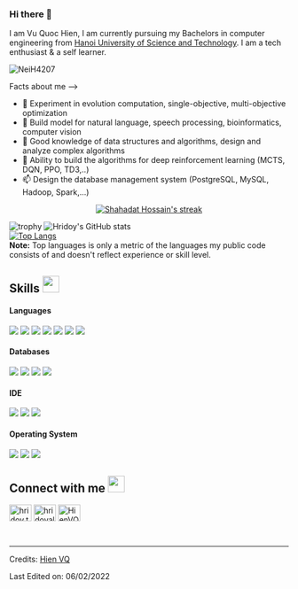 ### Hi there 👋

I am Vu Quoc Hien, I am currently pursuing my Bachelors in computer engineering from [Hanoi University of Science and Technology](https://www.hust.edu.vn/). I am a tech enthusiast & a self learner.

<p align="left"> <img src="https://komarev.com/ghpvc/?username=NeiH4207" alt="NeiH4207" /> </p>

Facts about me -->

- 🌱 Experiment in evolution computation, single-objective, multi-objective optimization
- 👯 Build model for natural language, speech processing, bioinformatics, computer vision
- 🤔 Good knowledge of data structures and algorithms, design and analyze complex algorithms
- 🥅 Ability to build the algorithms for deep reinforcement learning (MCTS, DQN, PPO, TD3,..)
- 📫 Design the database management system (PostgreSQL, MySQL, Hadoop, Spark,...)

<p align="center">
    <a href="https://github.com/NeiH4207/github-readme-streak-stats">
        <img title="🔥 Get streak stats for your profile at git.io/streak-stats" alt="Shahadat Hossain's streak" src="https://github-readme-streak-stats.herokuapp.com/?user=HridoyHazard&theme=black-ice&hide_border=true&stroke=0000&background=060A0CD0"/>
    </a>
</p>

![trophy](https://github-profile-trophy.vercel.app/?username=NeiH4207&row=1&no-bg=true)
![Hridoy's GitHub stats](https://github-readme-stats.vercel.app/api?username=NeiH4207&show_icons=true&count_private=true&theme=great-gatsby) </br>
[![Top Langs](https://github-readme-stats.vercel.app/api/top-langs/?username=NeiH4207&theme=great-gatsby&layout=compact)](https://github.com/NeiH4207)
</br>
<b>Note:</b> Top languages is only a metric of the languages my public code consists of and doesn't reflect experience or skill level.

## Skills <img src="https://media.giphy.com/media/iY8CRBdQXODJSCERIr/giphy.gif" width="30px">&nbsp; 

<h4> Languages </h4>
<span> 
  <img src="https://img.shields.io/badge/Python-E34F26?style=for-the-badge&logo=python&logoColor=white">
  <img src="https://img.shields.io/badge/C%2B%2B-00599C?style=for-the-badge&logo=c%2B%2B&logoColor=white">
  <img src="https://img.shields.io/badge/C-00599C?style=for-the-badge&logo=c&logoColor=white">
  <img src="https://img.shields.io/badge/Java-ED8B00?style=for-the-badge&logo=java&logoColor=white">
  <img src="https://img.shields.io/badge/HTML5-E34F26?style=for-the-badge&logo=html5&logoColor=white">
  <img src="https://img.shields.io/badge/CSS3-1572B6?style=for-the-badge&logo=css3&logoColor=white">
  <img src="https://img.shields.io/badge/JavaScript-F7DF1E?style=for-the-badge&logo=javascript&logoColor=black">
</span>

<h4> Databases </h4>
<span>
  <img src="https://img.shields.io/badge/MySQL-00000F?style=for-the-badge&logo=mysql&logoColor=white">
  <img src="https://img.shields.io/badge/PySpark-20A10F?style=for-the-badge&logo=spark&logoColor=orange">
  <img src="https://img.shields.io/badge/Hadoop-FF2D20?style=for-the-badge&logo=hadoop&logoColor=white">
  <img src="https://img.shields.io/badge/MongoDB-4EA94B?style=for-the-badge&logo=mongodb&logoColor=white">
</span>

<h4> IDE </h4>
<span>
<img src="https://img.shields.io/badge/sublime_text-%23575757.svg?&style=for-the-badge&logo=sublime-text&logoColor=important">
<img src="https://img.shields.io/badge/Visual_Studio_Code-0078D4?style=for-the-badge&logo=visual%20studio%20code&logoColor=white">
<img src="https://img.shields.io/badge/Android_Studio-3DDC84?style=for-the-badge&logo=android-studio&logoColor=white">

<h4> Operating System </h4>
<span>
  <img src="https://img.shields.io/badge/Linux-FCC624?style=for-the-badge&logo=linux&logoColor=black">
  <img src="https://img.shields.io/badge/Ubuntu-E95420?style=for-the-badge&logo=ubuntu&logoColor=white">
  <img src="https://img.shields.io/badge/Windows-0078D6?style=for-the-badge&logo=windows&logoColor=white">
</span>

## Connect with me <img src="https://media.giphy.com/media/iY8CRBdQXODJSCERIr/giphy.gif" width="30px">
<a href="https://fb.com/NeiH4207" target="blank"><img align="center" src="https://raw.githubusercontent.com/rahuldkjain/github-profile-readme-generator/master/src/images/icons/Social/facebook.svg" alt="hridoy.the.hazard10" height="30" width="40" /></a>
<a href="https://instagram.com/neih4207" target="blank"><img align="center" src="https://raw.githubusercontent.com/rahuldkjain/github-profile-readme-generator/master/src/images/icons/Social/instagram.svg" alt="hridoyalhazard" height="30" width="40" /></a>
<a href="https://github.com/NeiH4207" target="blank"><img align="center" src="https://raw.githubusercontent.com/rahuldkjain/github-profile-readme-generator/master/src/images/icons/Social/github.svg" alt="HienVQ" height="30" width="40" /></a>
    
<br>


-----
Credits: [Hien VQ](https://github.com/NeiH4207)

Last Edited on: 06/02/2022
